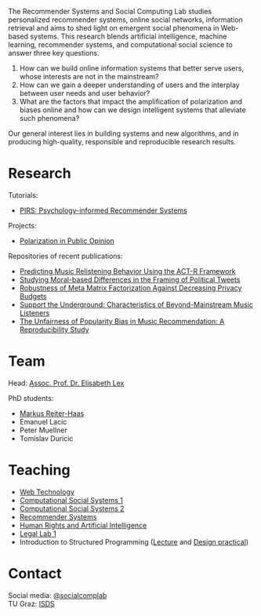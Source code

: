 The Recommender Systems and Social Computing Lab studies personalized recommender systems, online social networks, information retrieval and aims to shed light on emergent social phenomena in Web-based systems. 
This research blends artificial intelligence, machine learning, recommender systems, and computational social science to answer three key questions. 

1. How can we build online information systems that better serve users, whose interests are not in the mainstream? 
2. How can we gain a deeper understanding of users and the interplay between user needs and user behavior? 
3. What are the factors that impact the amplification of polarization and biases online and how can we design intelligent systems that alleviate such phenomena?

Our general interest lies in building systems and new algorithms, and in producing high-quality, responsible and reproducible research results.

# Research

Tutorials:
- [PIRS: Psychology-informed Recommender Systems](https://socialcomplab.github.io/pirs-psychology-informed-recsys/)

Projects:
- [Polarization in Public Opinion](https://socialcomplab.github.io/polarization/)

Repositories of recent publications:
- [Predicting Music Relistening Behavior Using the ACT-R Framework](https://github.com/socialcomplab/recsys21-relistening-actr)
- [Studying Moral-based Differences in the Framing of Political Tweets](https://github.com/socialcomplab/icwsm21-framing)
- [Robustness of Meta Matrix Factorization Against Decreasing Privacy Budgets](https://github.com/socialcomplab/RobustnessOfMetaMF)
- [Support the Underground: Characteristics of Beyond-Mainstream Music Listeners](https://github.com/socialcomplab/supporttheunderground)
- [The Unfairness of Popularity Bias in Music Recommendation: A Reproducibility Study](https://github.com/socialcomplab/LFM1b-analyses)

# Team

Head: [Assoc. Prof. Dr. Elisabeth Lex](https://elisabethlex.info/)

PhD students:
- [Markus Reiter-Haas](https://iseratho.github.io/)
- Emanuel Lacic
- Peter Muellner
- Tomislav Duricic

# Teaching

- [Web Technology](https://online.tugraz.at/tug_online/pl/ui/$ctx;design=pl;header=max;lang=en/wbLv.wbShowLVDetail?pStpSpNr=258130)
- [Computational Social Systems 1](https://online.tugraz.at/tug_online/wbLv.wbShowLVDetail?pStpSpNr=255706)
- [Computational Social Systems 2](https://online.tugraz.at/tug_online/wbLv.wbShowLVDetail?pStpSpNr=259451)
- [Recommender Systems](https://online.tugraz.at/tug_online/wbLv.wbShowLVDetail?pStpSpNr=254321)
- [Human Rights and Artificial Intelligence](https://online.tugraz.at/tug_online/wbLv.wbShowLVDetail?pStpSpNr=262129)
- [Legal Lab 1](https://online.tugraz.at/tug_online/wbLv.wbShowLVDetail?pStpSpNr=263168)
- Introduction to Structured Programming ([Lecture](https://online.tugraz.at/tug_online/wbLv.wbShowLVDetail?pStpSpNr=259446) and [Design practical](https://online.tugraz.at/tug_online/wbLv.wbShowLVDetail?pStpSpNr=260630))

# Contact

Social media: [@socialcomplab](https://twitter.com/socialcomplab)  
TU Graz: [ISDS](https://www.tugraz.at/institute/isds/research/research-groups/social-computing/)
